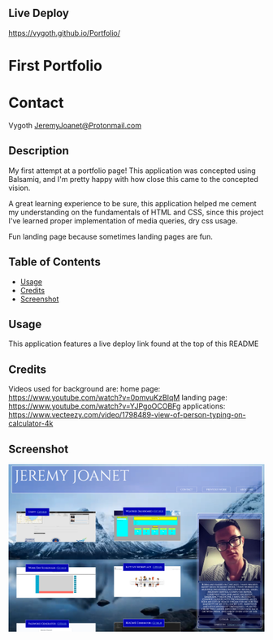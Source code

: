 ## Live Deploy
https://vygoth.github.io/Portfolio/

# First Portfolio

# Contact
Vygoth
JeremyJoanet@Protonmail.com

## Description
My first attempt at a portfolio page!
This application was concepted using Balsamiq, and I'm pretty happy with how close this came to the concepted vision.

A great learning experience to be sure, this application helped me cement my understanding on the fundamentals of HTML and CSS, since this project I've learned proper implementation of media queries, dry css usage.

Fun landing page because sometimes landing pages are fun.

## Table of Contents
- [Usage](#Usage)
- [Credits](#Credits)
- [Screenshot](#Screenshot)

## Usage
This application features a live deploy link found at the top of this README

## Credits
Videos used for background are:
home page: https://www.youtube.com/watch?v=0pmvuKzBIqM
landing page: https://www.youtube.com/watch?v=YJPgoOCOBFg
applications: https://www.vecteezy.com/video/1798489-view-of-person-typing-on-calculator-4k

## Screenshot
![Screenshot](./Assets/Images/FirstPortfolio.PNG)
